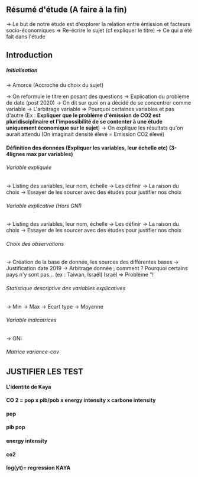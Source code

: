 ## Résumé d'étude (A faire à la fin)
-> Le but de notre étude est d'explorer la relation entre émission et facteurs socio-économiques => Re-écrire le sujet (cf expliquer le titre)
-> Ce qui a été fait dans l'étude

## Introduction
##### Initialisation
-> Amorce (Accroche du choix du sujet) 

-> On reformule le titre en posant des questions 
-> Explication du problème de date (post 2020)
-> On dit sur quoi on a décidé de se concentrer comme variable -> L'arbitrage variable => Pourquoi certaines variables et pas d'autre (Ex : **Expliquer que le problème d'émission de CO2 est pluridisciplinaire et l'impossibilité de se contenter à une étude uniquement économique sur le sujet**)
-> On explique les résultats qu'on aurait attendu (On imaginait densité élevé = Emission CO2 élevé)

#### Définition des données (Expliquer les variables, leur échelle etc)  (3-4lignes max par variables)
###### Variable expliquée 
-> Listing des variables, leur nom, échelle
-> Les définir
-> La raison du choix
-> Essayer de les sourcer avec des études pour justifier nos choix
###### Variable explicative (Hors GNI)
-> Listing des variables, leur nom, échelle
-> Les définir
-> La raison du choix
-> Essayer de les sourcer avec des études pour justifier nos choix
###### Choix des observations
-> Création de la base de donnée, les sources des différentes bases
-> Justification date 2019
-> Arbitrage donnée ; comment ? Pourquoi certains pays n'y sont pas... (ex : Taiwan, Israël) Israël => Problème "!
###### Statistique descriptive des variables explicatives
-> Min
-> Max
-> Ecart type
-> Moyenne
###### Variable indicatrices
-> GNI 
######  Matrice variance-cov


## JUSTIFIER LES TEST



#### L'identité de Kaya 
#### CO 2 = pop x pib/pob x energy intensity x carbone intensity
#### pop 
#### pib pop
#### energy intensity
#### co2
#### log(yt)= regression KAYA
